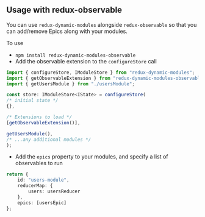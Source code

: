 ## Usage with redux-observable
You can use `redux-dynamic-modules` alongside `redux-observable` so that you can add/remove Epics along with your modules.

To use
* `npm install redux-dynamic-modules-observable`
* Add the observable extension to the `configureStore` call

```typescript
import { configureStore, IModuleStore } from "redux-dynamic-modules";
import { getObservableExtension } from "redux-dynamic-modules-observable";
import { getUsersModule } from "./usersModule";

const store: IModuleStore<IState> = configureStore(
/* initial state */
{},

/* Extensions to load */
[getObservableExtension()],

getUsersModule(), 
/* ...any additional modules */
);
```

* Add the `epics` property to your modules, and specify a list of observables to run
```typescript
return {
    id: "users-module",
    reducerMap: {
        users: usersReducer
    },
    epics: [usersEpic]
};
```